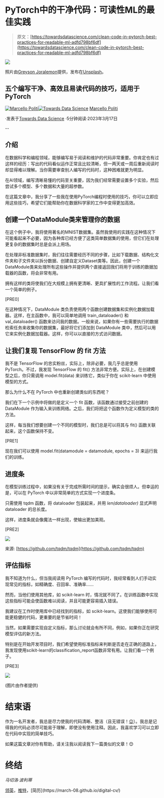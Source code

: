 # PyTorch中的干净代码：可读性ML的最佳实践

> 原文：[https://towardsdatascience.com/clean-code-in-pytorch-best-practices-for-readable-ml-adfd798bf6df](https://towardsdatascience.com/clean-code-in-pytorch-best-practices-for-readable-ml-adfd798bf6df)

![](../Images/bd25c3ef78df4d6a87b77701273f3c31.png)

照片由[Greyson Joralemon](https://unsplash.com/@greysonjoralemon?utm_source=medium&utm_medium=referral)提供，发布在[Unsplash](https://unsplash.com/?utm_source=medium&utm_medium=referral)。

## 五个编写干净、高效且易读代码的技巧，适用于PyTorch

[](https://medium.com/@marcellopoliti?source=post_page-----adfd798bf6df--------------------------------)[![Marcello Politi](../Images/484e44571bd2e75acfe5fef3146ab3c2.png)](https://medium.com/@marcellopoliti?source=post_page-----adfd798bf6df--------------------------------)[](https://towardsdatascience.com/?source=post_page-----adfd798bf6df--------------------------------)[![Towards Data Science](../Images/a6ff2676ffcc0c7aad8aaf1d79379785.png)](https://towardsdatascience.com/?source=post_page-----adfd798bf6df--------------------------------) [Marcello Politi](https://medium.com/@marcellopoliti?source=post_page-----adfd798bf6df--------------------------------)

·发表于[Towards Data Science](https://towardsdatascience.com/?source=post_page-----adfd798bf6df--------------------------------) ·5分钟阅读·2023年3月17日

--

## 介绍

在数据科学和编程领域，能够编写易于阅读和维护的代码非常重要。你肯定也有过这样的经历：写出的代码看似运作正常且比较清晰，但一两天或一周后重新阅读时却显得难以理解。当你需要审查别人编写的代码时，这种困难就更为明显。

在AI领域，编写清晰易懂的代码至关重要，因为我们经常需要设置多个实验，然后尝试多个模型、多个数据和大量的超参数。

在这篇文章中，我分享了一些我在使用PyTorch编程时使用的技巧，你可以立即应用这些技巧，希望它们能帮助你在数据科学家的工作中变得更加高效。

## 创建一个DataModule类来管理你的数据

在这个例子中，我将使用著名的MNIST数据集。虽然我使用的实践在这种情况下可能看起来不必要，因为各种库已经方便了这类简单数据集的使用，但它们在处理更复杂的数据集时总是会派上用场。

在处理非标准数据集时，我们往往需要经历不同的步骤，比如下载数据、结构化文件夹和子文件夹以拆分数据、创建自定义Dataset类等。因此，创建一个DataModule类来处理所有这些操作并提供两个直接返回我们将用于训练的数据加载器的函数，将会非常有用。

拥有这样的类将使我们在大规模上拥有更清晰、更具扩展性的工作流程。让我们看一个简单的例子。

[PRE0]

在这种情况下，DataModule 类负责使用两个函数创建数据集和实例化数据加载器。这样，在主函数中，我可以简单地调用 train_dataloader() 和 val_dataloader() 函数来访问我的数据。一般来说，如果你有一些需要执行的数据检索任务来收集你的数据集，最好将它们添加到 DataModule 类中，然后可以用它来实例化数据加载器。这样，你可以以直接的方式访问数据。

## 让我们复现 TensorFlow 的 fit 方法

我不是 TensorFlow 的忠实粉丝，实际上，除非必要，我几乎总是使用 PyTorch。不过，我发现 TensorFlow 的 fit() 方法非常方便。实际上，在创建模型之后，你只需调用 model.fit(data) 来训练它，类似于你在 scikit-learn 中使用模型的方式。

那么为什么不在 PyTorch 中也重新创建类似的东西呢？

我们在下一个示例中将做的是定义一个 fit 函数，该函数通过接受之前创建的 DataModule 作为输入来训练网络。之后，我们将把这个函数作为定义模型的类的方法。

这样，每当我们想要创建一个不同的模型时，我们总是可以将其与 fit() 函数关联起来，这个函数保持不变。

[PRE1]

现在我们可以使用 model.fit(datamodule = datamodule, epochs = 3) 来运行我们的训练。

## 进度条

在模型训练过程中，如果没有关于完成所需时间的提示，确实会很烦人。但幸运的是，可以在 PyTorch 中以非常简单的方式实现一个进度条。

只需使用 tqdm 函数，将 dataloader 包装起来，并用 *len(dataloader)* 显式声明 dataloader 的总长度。

这样，进度条就会像魔法一样出现，使输出更加美观。

[PRE2]

![](../Images/78957b23a434b03e16b2423b8ac1d2c4.png)

来源: [https://github.com/tqdm/tqdm](https://github.com/tqdm/tqdm)

## 评估指标

我不知道为什么，但当我阅读用 PyTorch 编写的代码时，我经常看到人们手动实现常见的指标，如精确度、召回率、准确率……

然而，当他们使用其他库，如 scikit-learn 时，情况就不同了。在训练函数中实现这些指标可能会使函数难以阅读，并且可能更容易插入错误。

我建议在工作时使用库中已经找到的指标，如 scikit-learn。这使我们能够使用可能更稳健的代码，更重要的是节省时间！

当然，如果需要实现自定义指标，那么讨论就会有所不同，例如，如果你正在研究模型评估的新方法。

特别是在开始开发项目时，我们希望使用标准指标来判断是否走在正确的道路上，我发现使用scikit-learn的classification_report函数非常有用。让我们看一个例子。

[PRE3]

![](../Images/b300471471a870461c6dc132c296be30.png)

(图片由作者提供)

# 结束语

作为一名开发者，我总是尽力使我的代码清晰、整洁（且无错误！[😉](https://emojipedia.org/it/apple/ios-15.4/faccina-che-fa-l-occhiolino/)）。我总是记得我的代码必须尽可能易于理解，即使没有使用注释。因此，我喜欢学习可以立即在代码中实现的简单技巧。

如果这篇文章对你有帮助，请关注我以阅读我下一篇类似的文章！😊

# 终结

*马切洛·波利蒂*

[领英](https://www.linkedin.com/in/marcello-politi/)，[推特](https://twitter.com/_March08_)，[简历](https://march-08.github.io/digital-cv/)
